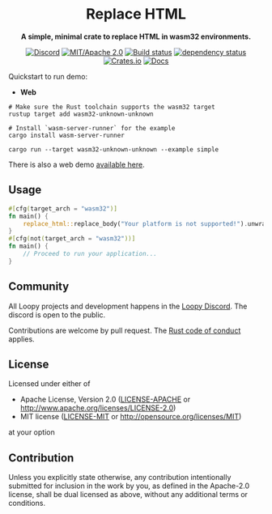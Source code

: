 <div align="center">

# Replace HTML

**A simple, minimal crate to replace HTML in wasm32 environments.**

[![Discord](https://img.shields.io/discord/913957940560531456.svg?label=Loopy&logo=discord&logoColor=ffffff&color=ffffff&labelColor=000000)](https://discord.gg/zrjnQzdjCB)
[![MIT/Apache 2.0](https://img.shields.io/badge/license-MIT%2FApache-blue.svg)](#license)
[![Build status](https://github.com/loopystudios/replace_html/workflows/CI/badge.svg)](https://github.com/loopystudios/replace_html/actions)
[![dependency status](https://deps.rs/repo/github/loopystudios/replace_html/status.svg)](https://deps.rs/repo/github/loopystudios/replace_html)
[![Crates.io](https://img.shields.io/crates/v/replace_html.svg)](https://crates.io/crates/replace_html)
[![Docs](https://img.shields.io/docsrs/replace_html)](https://docs.rs/replace_html)

</div>

Quickstart to run demo:

- **Web**

```shell
# Make sure the Rust toolchain supports the wasm32 target
rustup target add wasm32-unknown-unknown

# Install `wasm-server-runner` for the example
cargo install wasm-server-runner

cargo run --target wasm32-unknown-unknown --example simple
```

There is also a web demo [available here](https://loopystudios.github.io/replace_html).

## Usage

```rust
#[cfg(target_arch = "wasm32")]
fn main() {
    replace_html::replace_body("Your platform is not supported!").unwrap();
}
#[cfg(not(target_arch = "wasm32"))]
fn main() {
    // Proceed to run your application...
}
```

## Community

All Loopy projects and development happens in the [Loopy Discord](https://discord.gg/zrjnQzdjCB). The discord is open to the public.

Contributions are welcome by pull request. The [Rust code of conduct](https://www.rust-lang.org/policies/code-of-conduct) applies.

## License

Licensed under either of

- Apache License, Version 2.0
   ([LICENSE-APACHE](LICENSE-APACHE) or <http://www.apache.org/licenses/LICENSE-2.0>)
- MIT license
   ([LICENSE-MIT](LICENSE-MIT) or <http://opensource.org/licenses/MIT>)

at your option

## Contribution

Unless you explicitly state otherwise, any contribution intentionally submitted
for inclusion in the work by you, as defined in the Apache-2.0 license, shall be
dual licensed as above, without any additional terms or conditions.
